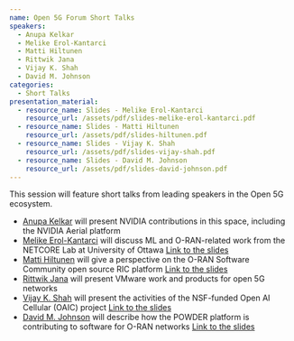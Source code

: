 ```yaml
---
name: Open 5G Forum Short Talks
speakers:
  - Anupa Kelkar
  - Melike Erol-Kantarci
  - Matti Hiltunen
  - Rittwik Jana
  - Vijay K. Shah
  - David M. Johnson
categories:
  - Short Talks
presentation_material:
  - resource_name: Slides - Melike Erol-Kantarci
    resource_url: /assets/pdf/slides-melike-erol-kantarci.pdf
  - resource_name: Slides - Matti Hiltunen
    resource_url: /assets/pdf/slides-hiltunen.pdf
  - resource_name: Slides - Vijay K. Shah
    resource_url: /assets/pdf/slides-vijay-shah.pdf
  - resource_name: Slides - David M. Johnson
    resource_url: /assets/pdf/slides-david-johnson.pdf
---
```


This session will feature short talks from leading speakers in the Open 5G ecosystem.

- [Anupa Kelkar](/open-5g-forum/speakers/anupa-kelkar) will present NVIDIA contributions in this space, including the NVIDIA Aerial platform
- [Melike Erol-Kantarci](/open-5g-forum/speakers/melike-erol-kantarci) will discuss ML and O-RAN-related work from the NETCORE Lab at University of Ottawa [Link to the slides](/open-5g-forum/assets/pdf/slides-melike-erol-kantarci.pdf)
- [Matti Hiltunen](/open-5g-forum/speakers/matti-hiltunen) will give a perspective on the O-RAN Software Community open source RIC platform [Link to the slides](/open-5g-forum/assets/pdf/slides-melike-erol-kantarci.pdf)
- [Rittwik Jana](/open-5g-forum/speakers/rittwik-jana) will present VMware work and products for open 5G networks
- [Vijay K. Shah](/open-5g-forum/speakers/vijay-shah) will present the activities of the NSF-funded Open AI Cellular (OAIC) project [Link to the slides](/open-5g-forum/assets/pdf/slides-vijay-shah.pdf)
- [David M. Johnson](/open-5g-forum/speakers/david-m-johnson) will describe how the POWDER platform is contributing to software for O-RAN networks [Link to the slides](/open-5g-forum/assets/pdf/slides-david-johnson.pdf)